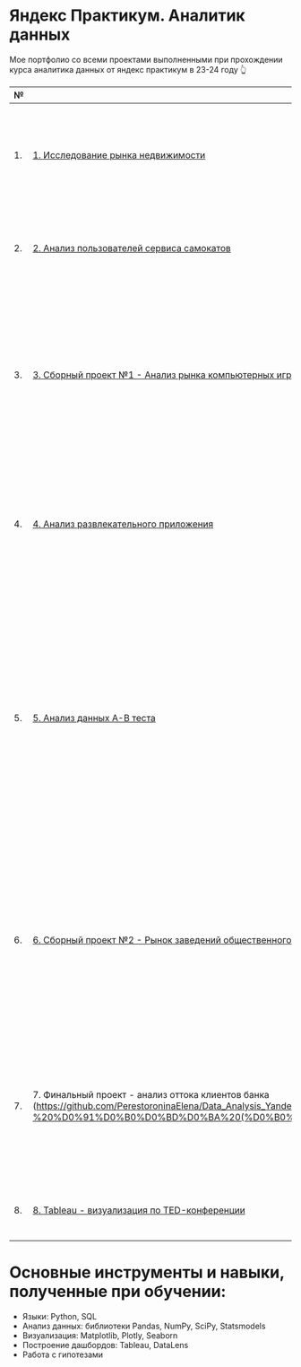 ﻿# Яндекс Практикум. Аналитик данных
Мое портфолио со всеми проектами выполненными при прохождении курса аналитика данных  от яндекс практикум в 23-24 году &#128070;


| №   | Название проекта               | Описание                                                     | Стек                                                         |
|-----| -------------------------------| ------------------------------------------------------------ | ------------------------------------------------------------ |
| 1. | [1. Исследование рынка недвижимости](https://github.com/PerestoroninaElena/Data_Analysis_Yandex_Practicum/tree/main/1.%20%D0%98%D1%81%D1%81%D0%BB%D0%B5%D0%B4%D0%BE%D0%B2%D0%B0%D0%BD%D0%B8%D0%B5%20%D1%80%D1%8B%D0%BD%D0%BA%D0%B0%20%D0%BD%D0%B5%D0%B4%D0%B2%D0%B8%D0%B6%D0%B8%D0%BC%D0%BE%D1%81%D1%82%D0%B8)| Используя данные сервиса Яндекс.Недвижимость, я определила рыночную стоимость объектов недвижимости и типичные параметры квартир | python, pandas, matplotlib |
| 2. | [2. Анализ пользователей сервиса самокатов](https://github.com/PerestoroninaElena/Data_Analysis_Yandex_Practicum/tree/main/2.%20%D0%90%D0%BD%D0%B0%D0%BB%D0%B8%D0%B7%20%D0%BF%D0%BE%D0%BB%D1%8C%D0%B7%D0%BE%D0%B2%D0%B0%D1%82%D0%B5%D0%BB%D0%B5%D0%B9%20%D1%81%D0%B5%D1%80%D0%B2%D0%B8%D1%81%D0%B0%20%D1%81%D0%B0%D0%BC%D0%BE%D0%BA%D0%B0%D1%82%D0%BE%D0%B2) | Проанализировала данные поведения пользователей и проверила некоторые гипотезы, которые могут помочь бизнесу вырасти  | python, pandas, numpy, matplotlib, seaborn, scipy |
| 3. | [3. Сборный проект №1 - Анализ рынка компьютерных игр](https://github.com/PerestoroninaElena/Data_Analysis_Yandex_Practicum/tree/main/3.%20%D0%A1%D0%B1%D0%BE%D1%80%D0%BD%D1%8B%D0%B9%20%D0%BF%D1%80%D0%BE%D0%B5%D0%BA%D1%82%20%E2%84%961%20-%20%D0%90%D0%BD%D0%B0%D0%BB%D0%B8%D0%B7%20%D1%80%D1%8B%D0%BD%D0%BA%D0%B0%20%D0%BA%D0%BE%D0%BC%D0%BF%D1%8C%D1%8E%D1%82%D0%B5%D1%80%D0%BD%D1%8B%D1%85%20%D0%B8%D0%B3%D1%80) | Выявила параметры, определяющие успешность игры в разных регионах мира. На основании этого подготовила отчет для магазина компьютерных игр для планирования рекламных кампаний. При анализе использовала критерий Стьюдента для независимых выборок. | python, pandas, numpy, matplotlib, scipy |
| 4. | [4. Анализ развлекательного приложения](https://github.com/PerestoroninaElena/Data_Analysis_Yandex_Practicum/tree/main/4.%20%D0%90%D0%BD%D0%B0%D0%BB%D0%B8%D0%B7%20%D1%80%D0%B0%D0%B7%D0%B2%D0%BB%D0%B5%D0%BA%D0%B0%D1%82%D0%B5%D0%BB%D1%8C%D0%BD%D0%BE%D0%B3%D0%BE%20%D0%BF%D1%80%D0%B8%D0%BB%D0%BE%D0%B6%D0%B5%D0%BD%D0%B8%D1%8F) | На основе данных использования мобильного приложения для продажи продуктов питания проанализировала воронку продаж, а также оценила результаты A/A/B-тестирования.| Python, pandas, numpy, matplotlib, scipy |
| 5. | [5. Анализ данных А-В теста](https://github.com/PerestoroninaElena/Data_Analysis_Yandex_Practicum/tree/main/5.%20%D0%90%D0%BD%D0%B0%D0%BB%D0%B8%D0%B7%20%D0%B4%D0%B0%D0%BD%D0%BD%D1%8B%D1%85%20%D0%90-%D0%92%20%D1%82%D0%B5%D1%81%D1%82%D0%B0) | Провела приоритизацию гипотез по фреймворкам ICE и RICE, провела анализ результатов A/B-теста, построил графики кумулятивной выручки, среднего чека, конверсии по группам, а затем посчитала статистическую значимость различий конверсий и средних чеков по сырым и очищенным данным. На основании анализа мной было принято решение о нецелесообразности дальнейшего проведения теста. | pandas, numpy, matplotlib, seaborn, math, datetime, scipy |
| 6. | [6. Сборный проект №2 - Рынок заведений общественного питания](https://github.com/PerestoroninaElena/Data_Analysis_Yandex_Practicum/tree/main/6.%20%D0%A1%D0%B1%D0%BE%D1%80%D0%BD%D1%8B%D0%B9%20%D0%BF%D1%80%D0%BE%D0%B5%D0%BA%D1%82%20%E2%84%962%20-%20%D0%A0%D1%8B%D0%BD%D0%BE%D0%BA%20%D0%B7%D0%B0%D0%B2%D0%B5%D0%B4%D0%B5%D0%BD%D0%B8%D0%B9%20%D0%BE%D0%B1%D1%89%D0%B5%D1%81%D1%82%D0%B2%D0%B5%D0%BD%D0%BD%D0%BE%D0%B3%D0%BE%20%D0%BF%D0%B8%D1%82%D0%B0%D0%BD%D0%B8%D1%8F) | Подготовила исследование рынка на основе открытых данных о заведениях общественного питания Москвы, визуализировала полученные данные, на основе данных выбрала место для открытия новой кофейни. В построении графиков я использовала библиотеки seaborn и plotly.| pandas, numpy, plotly, matplotlib, seaborn, plotly.express, folium |
| 7. | 7. Финальный проект - анализ оттока клиентов банка  (https://github.com/PerestoroninaElena/Data_Analysis_Yandex_Practicum/tree/main/7.%20%D0%A4%D0%B8%D0%BD%D0%B0%D0%BB%D1%8C%D0%BD%D1%8B%D0%B9%20%D0%BF%D1%80%D0%BE%D0%B5%D0%BA%D1%82%20-%20%D0%91%D0%B0%D0%BD%D0%BA%20(%D0%B0%D0%BD%D0%B0%D0%BB%D0%B8%D0%B7%20%D0%BE%D1%82%D1%82%D0%BE%D0%BA%D0%B0) | Используя данные о клиентах банка по признакам определила наиболее склонные к оттоку сегменты клиентов и дала рекомендации по работе с данными сегментами. В построении графиков я использовала библиотеки seaborn и plotly.| pandas, numpy, plotly, matplotlib, seaborn, plotly.express, folium |
| 8. | [8. Tableau - визуализация по TED-конференции](https://github.com/PerestoroninaElena/Data_Analysis_Yandex_Practicum/tree/e42cd04db9d4a33d60571504ec2442cebc5e5ebe/8.%20Tableau) | Используя данные о TED-конференциях были созданы графики, дашборды и презентация. | Tableau |




# Основные инструменты и навыки, полученные при обучении:
* Языки: Python, SQL
* Анализ данных: библиотеки Pandas, NumPy, SciPy, Statsmodels
* Визуализация: Matplotlib, Plotly, Seaborn
* Построение дашбордов: Tableau, DataLens
* Работа с гипотезами

